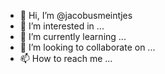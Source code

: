 - 👋 Hi, I’m @jacobusmeintjes
- 👀 I’m interested in ...
- 🌱 I’m currently learning ...
- 💞️ I’m looking to collaborate on ...
- 📫 How to reach me ...

<!---
jacobusmeintjes/jacobusmeintjes is a ✨ special ✨ repository because its `README.md` (this file) appears on your GitHub profile.
You can click the Preview link to take a look at your changes.
--->
